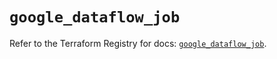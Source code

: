 # `google_dataflow_job`

Refer to the Terraform Registry for docs: [`google_dataflow_job`](https://registry.terraform.io/providers/hashicorp/google/5.39.1/docs/resources/dataflow_job).
